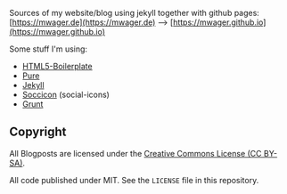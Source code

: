 Sources of my website/blog using jekyll together with github pages: [https://mwager.de](https://mwager.de) --> [https://mwager.github.io](https://mwager.github.io)

Some stuff I'm using:

* [HTML5-Boilerplate](http://h5bp.com/)
* [Pure](http://purecss.io/)
* [Jekyll](http://jekyllrb.com/)
* [Soccicon](http://socicon.com/) (social-icons)
* [Grunt](http://gruntjs.com/)

## Copyright ##

All Blogposts are licensed under the <a href="http://creativecommons.org/licenses/by-sa/3.0/">Creative Commons License (CC BY-SA)</a>.

All code published under MIT. See the `LICENSE` file in this repository.
